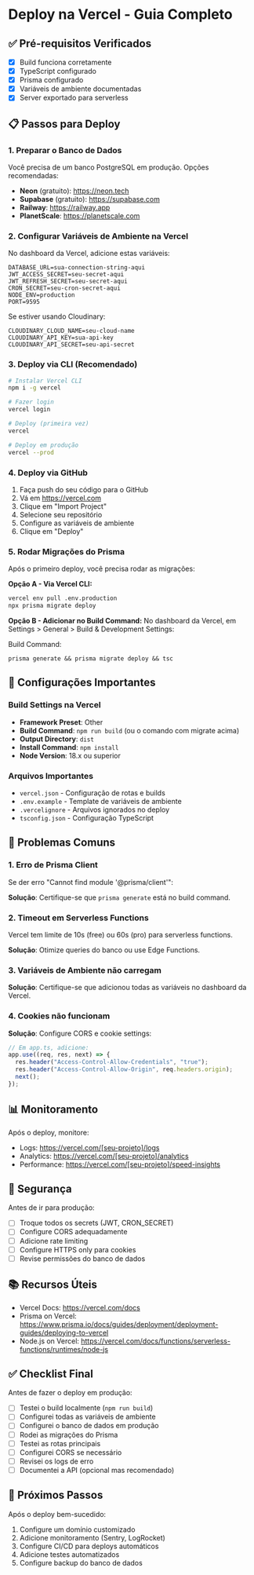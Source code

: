 # Deploy na Vercel - Guia Completo

## ✅ Pré-requisitos Verificados

- [x] Build funciona corretamente
- [x] TypeScript configurado
- [x] Prisma configurado
- [x] Variáveis de ambiente documentadas
- [x] Server exportado para serverless

## 📋 Passos para Deploy

### 1. Preparar o Banco de Dados

Você precisa de um banco PostgreSQL em produção. Opções recomendadas:

- **Neon** (gratuito): https://neon.tech
- **Supabase** (gratuito): https://supabase.com
- **Railway**: https://railway.app
- **PlanetScale**: https://planetscale.com

### 2. Configurar Variáveis de Ambiente na Vercel

No dashboard da Vercel, adicione estas variáveis:

```
DATABASE_URL=sua-connection-string-aqui
JWT_ACCESS_SECRET=seu-secret-aqui
JWT_REFRESH_SECRET=seu-secret-aqui
CRON_SECRET=seu-cron-secret-aqui
NODE_ENV=production
PORT=9595
```

Se estiver usando Cloudinary:

```
CLOUDINARY_CLOUD_NAME=seu-cloud-name
CLOUDINARY_API_KEY=sua-api-key
CLOUDINARY_API_SECRET=seu-api-secret
```

### 3. Deploy via CLI (Recomendado)

```bash
# Instalar Vercel CLI
npm i -g vercel

# Fazer login
vercel login

# Deploy (primeira vez)
vercel

# Deploy em produção
vercel --prod
```

### 4. Deploy via GitHub

1. Faça push do seu código para o GitHub
2. Vá em https://vercel.com
3. Clique em "Import Project"
4. Selecione seu repositório
5. Configure as variáveis de ambiente
6. Clique em "Deploy"

### 5. Rodar Migrações do Prisma

Após o primeiro deploy, você precisa rodar as migrações:

**Opção A - Via Vercel CLI:**

```bash
vercel env pull .env.production
npx prisma migrate deploy
```

**Opção B - Adicionar no Build Command:**
No dashboard da Vercel, em Settings > General > Build & Development Settings:

Build Command:

```
prisma generate && prisma migrate deploy && tsc
```

## 🔧 Configurações Importantes

### Build Settings na Vercel

- **Framework Preset**: Other
- **Build Command**: `npm run build` (ou o comando com migrate acima)
- **Output Directory**: `dist`
- **Install Command**: `npm install`
- **Node Version**: 18.x ou superior

### Arquivos Importantes

- `vercel.json` - Configuração de rotas e builds
- `.env.example` - Template de variáveis de ambiente
- `.vercelignore` - Arquivos ignorados no deploy
- `tsconfig.json` - Configuração TypeScript

## 🚨 Problemas Comuns

### 1. Erro de Prisma Client

Se der erro "Cannot find module '@prisma/client'":

**Solução**: Certifique-se que `prisma generate` está no build command.

### 2. Timeout em Serverless Functions

Vercel tem limite de 10s (free) ou 60s (pro) para serverless functions.

**Solução**: Otimize queries do banco ou use Edge Functions.

### 3. Variáveis de Ambiente não carregam

**Solução**: Certifique-se que adicionou todas as variáveis no dashboard da Vercel.

### 4. Cookies não funcionam

**Solução**: Configure CORS e cookie settings:

```typescript
// Em app.ts, adicione:
app.use((req, res, next) => {
  res.header("Access-Control-Allow-Credentials", "true");
  res.header("Access-Control-Allow-Origin", req.headers.origin);
  next();
});
```

## 📊 Monitoramento

Após o deploy, monitore:

- Logs: https://vercel.com/[seu-projeto]/logs
- Analytics: https://vercel.com/[seu-projeto]/analytics
- Performance: https://vercel.com/[seu-projeto]/speed-insights

## 🔐 Segurança

Antes de ir para produção:

- [ ] Troque todos os secrets (JWT, CRON_SECRET)
- [ ] Configure CORS adequadamente
- [ ] Adicione rate limiting
- [ ] Configure HTTPS only para cookies
- [ ] Revise permissões do banco de dados

## 📚 Recursos Úteis

- Vercel Docs: https://vercel.com/docs
- Prisma on Vercel: https://www.prisma.io/docs/guides/deployment/deployment-guides/deploying-to-vercel
- Node.js on Vercel: https://vercel.com/docs/functions/serverless-functions/runtimes/node-js

## ✅ Checklist Final

Antes de fazer o deploy em produção:

- [ ] Testei o build localmente (`npm run build`)
- [ ] Configurei todas as variáveis de ambiente
- [ ] Configurei o banco de dados em produção
- [ ] Rodei as migrações do Prisma
- [ ] Testei as rotas principais
- [ ] Configurei CORS se necessário
- [ ] Revisei os logs de erro
- [ ] Documentei a API (opcional mas recomendado)

## 🎯 Próximos Passos

Após o deploy bem-sucedido:

1. Configure um domínio customizado
2. Adicione monitoramento (Sentry, LogRocket)
3. Configure CI/CD para deploys automáticos
4. Adicione testes automatizados
5. Configure backup do banco de dados
